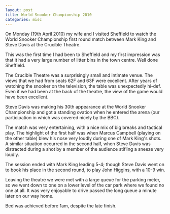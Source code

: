 ```yaml
---
layout: post
title: World Snooker Championship 2010
categories: misc
---
```

On Monday (19th April 2010) my wife and I visited Sheffield to watch the World Snooker Championship first round match between Mark King and Steve Davis at the Crucible Theatre.

This was the first time I had been to Sheffield and my first impression was that it had a very large number of litter bins in the town centre.  Well done Sheffield.

The Crucible Theatre was a surprisingly small and intimate venue.  The views that we had from seats 62F and 63F were excellent.  After years of watching the snooker on the television, the table was unexpectedly hi-def.  Even if we had been at the back of the theatre, the view of the game would have been excellent.

Steve Davis was making his 30th appearance at the World Snooker Championship and got a standing ovation when he entered the arena (our participation in which was covered nicely by the BBC).

The match was very entertaining, with a nice mix of big breaks and tactical play.  The highlight of the first half was when Marcus Campbell (playing on the other table) blew his nose very loudly during one of Mark King's shots.  A similar situation occurred in the second half, when Steve Davis was distracted during a shot by a member of the audience stifling a sneeze very loudly.

The session ended with Mark King leading 5-4; though Steve Davis went on to book his place in the second round, to play John Higgins, with a 10-9 win.

Leaving the theatre we were met with a large queue for the parking meter, so we went down to one on a lower level of the car park where we found no one at all.  It was very enjoyable to drive passed the long queue a minute later on our way home.

Bed was achieved before 1am, despite the late finish.

